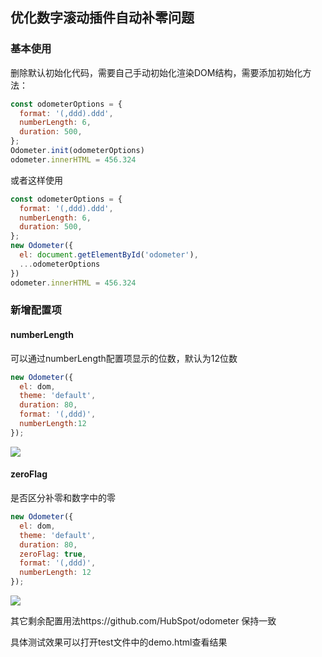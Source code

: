 ## 优化数字滚动插件自动补零问题

### 基本使用
删除默认初始化代码，需要自己手动初始化渲染DOM结构，需要添加初始化方法：
```js
const odometerOptions = {
  format: '(,ddd).ddd',
  numberLength: 6,
  duration: 500,
};
Odometer.init(odometerOptions)
odometer.innerHTML = 456.324
```
或者这样使用
```js
const odometerOptions = {
  format: '(,ddd).ddd',
  numberLength: 6,
  duration: 500,
};
new Odometer({
  el: document.getElementById('odometer'),
  ...odometerOptions
})
odometer.innerHTML = 456.324
```

### 新增配置项

#### numberLength

可以通过numberLength配置项显示的位数，默认为12位数

```js
new Odometer({
  el: dom,
  theme: 'default',
  duration: 80,
  format: '(,ddd)',
  numberLength:12
});
```
<img src="https://github.com/wqzwh/ga-odometer/blob/master/img/1.gif?raw=true" style="max-width:100%;">

#### zeroFlag
是否区分补零和数字中的零

```js
new Odometer({
  el: dom,
  theme: 'default',
  duration: 80,
  zeroFlag: true,
  format: '(,ddd)',
  numberLength: 12
});
```

<img src="https://github.com/wqzwh/ga-odometer/blob/master/img/2.gif?raw=true" style="max-width:100%;">

其它剩余配置用法https://github.com/HubSpot/odometer 保持一致

具体测试效果可以打开test文件中的demo.html查看结果
